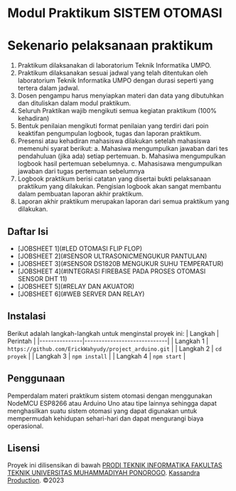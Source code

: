 
# Modul Praktikum SISTEM OTOMASI


# Sekenario pelaksanaan praktikum
1. Praktikum dilaksanakan di laboratorium Teknik Informatika UMPO.
2. Praktikum dilaksanakan sesuai jadwal yang telah ditentukan oleh laboratorium
Teknik Informatika UMPO dengan durasi seperti yang tertera dalam jadwal.
3. Dosen pengampu harus menyiapkan materi dan data yang dibutuhkan dan dituliskan
dalam modul praktikum.
4. Seluruh Praktikan wajib mengikuti semua kegiatan praktikum (100% kehadiran)
5. Bentuk penilaian mengikuti format penilaian yang terdiri dari poin keaktifan
pengumpulan logbook, tugas dan laporan praktikum.
6. Presensi atau kehadiran mahasiswa dilakukan setelah mahasiswa memenuhi syarat
berikut:
a. Mahasiwa mengumpulkan jawaban dari tes pendahuluan (jika ada) setiap
pertemuan.
b. Mahasiwa mengumpulkan logbook hasil pertemuan sebelumnya.
c. Mahasisawa mengumpulkan jawaban dari tugas pertemuan sebelumnya
7. Logbook praktikum berisi catatan yang disertai bukti pelaksanaan praktikum yang
dilakukan. Pengisian logbook akan sangat membantu dalam pembuatan laporan akhir
praktikum.
8. Laporan akhir praktikum merupakan laporan dari semua praktikum yang dilakukan.


## Daftar Isi
- [JOBSHEET 1](#LED OTOMASI FLIP FLOP)
- [JOBSHEET 2](#SENSOR ULTRASONICMENGUKUR PANTULAN)
- [JOBSHEET 3](#SENSOR DS1820B MENGUKUR SUHU TEMPERATUR)
- [JOBSHEET 4](#INTEGRASI FIREBASE PADA PROSES OTOMASI SENSOR DHT 11)
- [JOBSHEET 5](#RELAY DAN AKUATOR)
- [JOBSHEET 6](#WEB SERVER DAN RELAY)

## Instalasi
Berikut adalah langkah-langkah untuk menginstal proyek ini:
| Langkah       | Perintah                    |
|---------------|-----------------------------|
| Langkah 1     | `https://github.com/ErickWahyudy/project_arduino.git` |
| Langkah 2     | `cd proyek`                 |
| Langkah 3     | `npm install`               |
| Langkah 4     | `npm start`                 |


## Penggunaan
Pemperdalam materi praktikum sistem otomasi dengan menggunakan NodeMCU ESP8266 atau Arduino Uno atau tipe lainnya sehingga dapat menghasilkan suatu sistem otomasi yang dapat digunakan untuk mempermudah kehidupan sehari-hari dan dapat mengurangi biaya operasional.


## Lisensi
Proyek ini dilisensikan di bawah [PRODI TEKNIK INFORMATIKA FAKULTAS TEKNIK UNIVERSITAS MUHAMMADIYAH PONOROGO](www.umpo.ac.id).
[Kassandra Production](kassandra.my.id).
©2023
